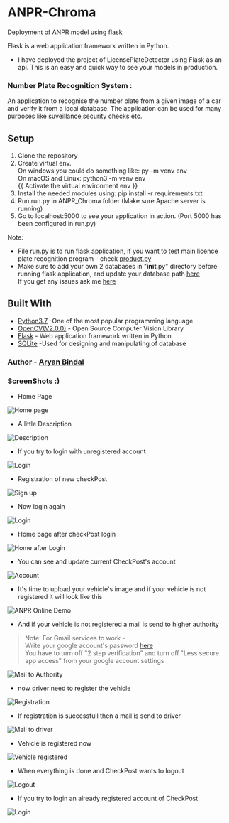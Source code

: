 # ANPR-Chroma
 Deployment of ANPR model using flask 

Flask is a web application framework written in Python.         
* I have deployed the project of LicensePlateDetector using Flask as an api. This is an easy and quick way to see your models in production.

### Number Plate Recognition System :

An application to recognise the number plate from a given image of a car and verify it from a local database. The application can be used for many purposes like suveillance,security checks etc. 

## Setup

1. Clone the repository
2. Create virtual env.             
   On windows you could do something like: py -m venv env            
   On macOS and Linux: python3 -m venv env           
   {{ Activate the virtual environment env }}
3. Install the needed modules using: pip install -r requirements.txt
4. Run run.py in ANPR_Chroma folder (Make sure Apache server is running)
5. Go to localhost:5000 to see your application in action. (Port 5000 has been configured in run.py)

Note: 
* File [run.py](ANPR_Chroma/run.py) is to run flask application, if you want to test main licence plate recognition program - check [product.py](ANPR_Chroma/flaskblog/product.py)
* Make sure to add your own 2 databases in "__init__.py" directory before running flask application, and update your database path [here](https://github.com/aryaniiit002/ANPR-Chroma/blob/fd89a6f62013caf711c62457cef2f7c8d60ae485/ANPR_Chroma/flaskblog/__init__.py#L14)           
  If you get any issues ask me [here](https://github.com/aryaniiit002/ANPR-Chroma/issues)             

## Built With

* [Python3.7](https://www.python.org/) -One of the most popular programming language
* [OpenCV(V2.0.0)](https://opencv.org/) - Open Source Computer Vision Library
* [Flask](https://flask.palletsprojects.com/en/1.1.x/) - Web application framework written in Python
* [SQLite](https://www.sqlite.org/index.html) -Used for designing and manipulating of database

### Author -  [Aryan Bindal](https://github.com/aryaniiit002)          

### ScreenShots :)           

* Home Page             

![Home page](https://github.com/aryaniiit002/ANPR-Chroma/blob/main/ScreenShots/home.png)

* A little Description

![Description](https://github.com/aryaniiit002/ANPR-Chroma/blob/main/ScreenShots/description.png)

* If you try to login with unregistered account

![Login](https://github.com/aryaniiit002/ANPR-Chroma/blob/main/ScreenShots/login%20Unsuccesful.png)

* Registration of new checkPost  

![Sign up](https://github.com/aryaniiit002/ANPR-Chroma/blob/main/ScreenShots/New%20Login.png)

* Now login again

![Login](https://github.com/aryaniiit002/ANPR-Chroma/blob/main/ScreenShots/re-login.png)

* Home page after checkPost login

![Home after Login](https://github.com/aryaniiit002/ANPR-Chroma/blob/main/ScreenShots/home%20after%20login.png)

* You can see and update current CheckPost's account

![Account](https://github.com/aryaniiit002/ANPR-Chroma/blob/main/ScreenShots/Login%20account.png)

* It's time to upload your vehicle's image and if your vehicle is not registered it will look like this

![ANPR Online Demo](https://github.com/aryaniiit002/ANPR-Chroma/blob/main/ScreenShots/upload%20img.png)

* And if your vehicle is not registered a mail is send to higher authority                    
> Note: For Gmail services to work -               
> Write your google account's password [here](https://github.com/aryaniiit002/ANPR-Chroma/blob/fd89a6f62013caf711c62457cef2f7c8d60ae485/ANPR_Chroma/flaskblog/__init__.py#L22)      
> You have to turn off "2 step verification" and turn off "Less secure app access" from your google account settings

![Mail to Authority](https://github.com/aryaniiit002/ANPR-Chroma/blob/main/ScreenShots/not%20registered%20mail.png)

* now driver need to register the vehicle

![Registration](https://github.com/aryaniiit002/ANPR-Chroma/blob/main/ScreenShots/registration%20of%20vehicle.png)

* If registration is successfull then a mail is send to driver

![Mail to driver](https://github.com/aryaniiit002/ANPR-Chroma/blob/main/ScreenShots/mail%20to%20driver.png)

* Vehicle is registered now

![Vehicle registered](https://github.com/aryaniiit002/ANPR-Chroma/blob/main/ScreenShots/registered.png)

* When everything is done and CheckPost wants to logout

![Logout](https://github.com/aryaniiit002/ANPR-Chroma/blob/main/ScreenShots/logout.png)

* If you try to login an already registered account of CheckPost

![Login](https://github.com/aryaniiit002/ANPR-Chroma/blob/main/ScreenShots/already%20registered.png)
